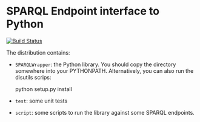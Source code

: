# SPARQL Endpoint interface to Python

[![Build Status](https://secure.travis-ci.org/RDFLib/sparqlwrapper.svg?branch=master)](https://travis-ci.org/RDFLib/sparqlwrapper)

The distribution contains:

* `SPARQLWrapper`: the Python library. You should copy the directory somewhere into your PYTHONPATH. Alternatively, you can also run the disutils scrips:

    python setup.py install

* `test`: some unit tests
  
* `script`: some scripts to run the library against some SPARQL endpoints.

